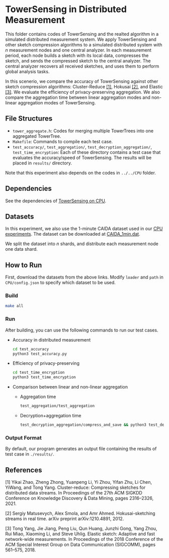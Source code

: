 # TowerSensing in Distributed Measurement


This folder contains codes of TowerSensing and the realted algorithm in a simulated distributed measurement system. We apply TowerSensing and other sketch compression algorithms to a simulated distributed system with $n$ measurement nodes and one central analyzer. In each measurement period, each node builds a sketch with its local data, compresses the sketch, and sends the compressed sketch to the central analyzer. The central analyzer recovers all received sketches, and uses them to perform global analysis tasks. 

In this scenerio, we compare the accuracy of TowerSensing against other sketch compression algorithms: Cluster-Reduce [[1]](#md-ref-1), Hokusai [[2]](#md-ref-2), and Elastic [[3]](#md-ref-3). We evaluate the efficiency of privacy-preserving aggregation. We also compare the aggregation time between linear aggregation modes and non-linear aggregation modes of TowerSensing. 

## File Structures

* `tower_aggregate.h`: Codes for merging multiple TowerTrees into one aggregated TowerTree.
* `Makefile`: Commands to compile each test case.
* `test_accuracy/`, `test_aggregation/`, `test_decryption_aggregation/`, `test_time_encryption`: Each of these directory contains a test case that evaluates the accuracy/speed of TowerSensing. The results will be placed in `results/` directory. 

Note that this experiment also depends on the codes in `../../CPU` folder. 

## Dependencies

See the dependencies of [TowerSensing on CPU](../../CPU/README.md#Dependencies).


## Datasets 

In this experiment, we also use the 1-minute CAIDA dataset used in our [CPU experiments](../../CPU/README.md#Datasets). The dataset can be downloaded at [CAIDA_1min.dat](https://drive.google.com/file/d/1qhINjRQrtpeQ-4lH68Jz80v-kI7tT4FC/view?usp=sharing). 

We split the dataset into $n$ shards, and distribute each measurement node one data shard. 



## How to Run

First, download the datasets from the above links. Modify `loader` and `path` in `CPU/config.json` to specify which dataset to be used.

### Build

```bash
make all
```

### Run

After building, you can use the following commands to run our test cases. 

- Accuracy in distributed measurement
  
  ```bash
  cd test_accuracy
  python3 test_accuracy.py
  ```
  
- Efficiency of privacy-preserving
  
  ```bash
  cd test_time_encryption
  python3 test_time_encryption
  ```
  
- Comparison between linear and non-linear aggregation
  
  - Aggregation time
    
    ```bash
    test_aggregation/test_aggregation
    ```
    
  - Decryption+aggregation time
    
    ```bash
    test_decryption_aggregation/compress_and_save && python3 test_decryption_aggregation/read_and_encrypt.py  
    ```
    


### Output Format

By default, our program generates an output file containing the results of test case in `./results/`. 


## References

<span id="md-ref-1"></span>
[1] Yikai Zhao, Zheng Zhong, Yuanpeng Li, Yi Zhou, Yifan Zhu, Li Chen, YiWang, and Tong Yang. Cluster-reduce: Compressing sketches for distributed data streams. In Proceedings of the 27th ACM SIGKDD Conference on Knowledge Discovery & Data Mining, pages 2316–2326, 2021.

<span id="md-ref-2"></span>
[2] Sergiy Matusevych, Alex Smola, and Amr Ahmed. Hokusai-sketching streams in real time. arXiv preprint arXiv:1210.4891, 2012.

<span id="md-ref-3"></span>
[3] Tong Yang, Jie Jiang, Peng Liu, Qun Huang, Junzhi Gong, Yang Zhou, Rui Miao, Xiaoming Li, and Steve Uhlig. Elastic sketch: Adaptive and fast network-wide measurements. In Proceedings of the 2018 Conference of the ACM Special Interest Group on Data Communication (SIGCOMM), pages 561–575, 2018.